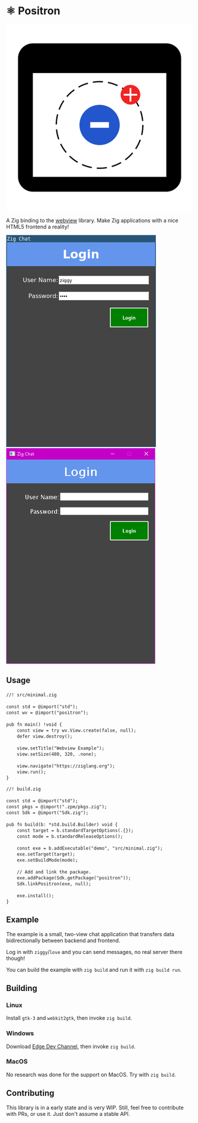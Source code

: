 # ⚛️ Positron

![project logo](design/icon.svg)

A Zig binding to the [webview](https://github.com/webview/webview) library. Make Zig applications with a nice HTML5 frontend a reality!

![](screenshots/i3-login.png) ![](screenshots/windows-login.png)

## Usage

```zig
//! src/minimal.zig

const std = @import("std");
const wv = @import("positron");

pub fn main() !void {
    const view = try wv.View.create(false, null);
    defer view.destroy();

    view.setTitle("Webview Example");
    view.setSize(480, 320, .none);

    view.navigate("https://ziglang.org");
    view.run();
}
```

```zig
//! build.zig

const std = @import("std");
const pkgs = @import(".zpm/pkgs.zig");
const Sdk = @import("Sdk.zig");

pub fn build(b: *std.build.Builder) void {
    const target = b.standardTargetOptions(.{});
    const mode = b.standardReleaseOptions();

    const exe = b.addExecutable("demo", "src/minimal.zig");
    exe.setTarget(target);
    exe.setBuildMode(mode);

    // Add and link the package.
    exe.addPackage(Sdk.getPackage("positron"));
    Sdk.linkPositron(exe, null);

    exe.install();
}
```

## Example

The example is a small, two-view chat application that transfers data bidirectionally between backend and frontend.

Log in with `ziggy`/`love` and you can send messages, no real server there though!

You can build the example with `zig build` and run it with `zig build run`.

## Building

### Linux

Install `gtk-3` and `webkit2gtk`, then invoke `zig build`.

### Windows

Download [Edge Dev Channel](https://www.microsoftedgeinsider.com/download), then invoke `zig build`.

### MacOS

No research was done for the support on MacOS. Try with `zig build`.

## Contributing

This library is in a early state and is very WIP. Still, feel free to contribute with PRs, or use it. Just don't assume a stable API.